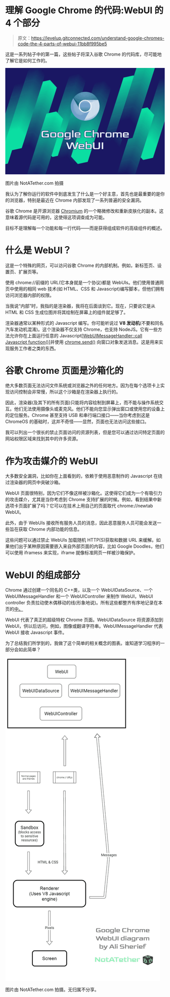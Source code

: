 # 理解 Google Chrome 的代码:WebUI 的 4 个部分

> 原文：<https://levelup.gitconnected.com/understand-google-chromes-code-the-4-parts-of-webui-11bb8f995be5>

这是一系列帖子中的第一篇，这些帖子将深入谷歌 Chrome 的代码库，尽可能地了解它是如何工作的。

![](img/d07cdbeb735e68205701e1e74918d9f8.png)

图片由 NotATether.com 拍摄

我认为了解你运行的软件中到底发生了什么是一个好主意，首先也是最重要的是你的浏览器，特别是最近在 Chrome 内部发现了一系列普遍的安全漏洞。

谷歌 Chrome 是开源浏览器 [Chromium](https://chromium.org) 的一个略微修改和重新皮肤化的副本。这意味着源代码是可用的，这使得这项调查成为可能。

目标不是理解每一个功能和每一行代码——而是获得组成软件的高级组件的概述。

# 什么是 WebUI？

这是一个特殊的网页，可以访问谷歌 Chrome 的内部机制。例如，新标签页、设置页、扩展页等。

使用 chrome://前缀的 URL(它本身就是一个协议)都是 WebUIs。他们使用普通网页中使用的相同 web 技术(如 HTML、CSS 和 Javascript)编写脚本，但他们拥有访问浏览器内部的权限。

当我说“内部”时，我指的是渲染器，我将在后面谈到它。现在，只要说它是从 HTML 和 CSS 生成位图并将其绘制在屏幕上的组件就足够了。

渲染器通常以某种形式的 Javascript 编写。你可能听说过 **V8 发动机**(不要和同名汽车发动机混淆)。这个渲染器不仅支持 Chrome，也支持 NodeJS。它有一些方法允许你在上面运行任意的 Javascript[[WebUIMessageHandler::call Javascript function()](https://chromium.googlesource.com/chromium/src.git/+/refs/heads/main/docs/webui_explainer.md#webuimessagehandler_calljavascriptfunction)]并使用 [chrome.send()](https://chromium.googlesource.com/chromium/src.git/+/refs/heads/main/docs/webui_explainer.md#chrome_send) 向窗口对象发送消息。这是用来实现服务工作者之类的东西。

# 谷歌 Chrome 页面是沙箱化的

绝大多数页面无法访问文件系统或浏览器之外的任何地方。因为在每个选项卡上实现访问控制会非常慢，所以这个沙箱是在渲染器上执行的。

因此，渲染器(及其下的所有页面)只能将内容绘制到屏幕上，而不能与操作系统交互。他们无法使用摄像头或麦克风。他们不能向您显示弹出窗口或使用您的设备上的定位服务。Chrome 甚至支持 USB 和串行端口接口——当你考虑到这是 ChromeOS 的基础时，这并不奇怪——显然，页面也无法访问这些接口。

我可以列出一个很长的禁止页面访问的资源列表，但是您可以通过访问特定页面的网站权限区域来找到其中的许多资源。

# 作为攻击媒介的 WebUI

大多数安全漏洞，比如你在上面看到的，依赖于使用恶意制作的 Javascript 在绕过渲染器的网页中突破沙箱。

WebUI 页面很特别，因为它们不像这样被沙箱化。这使得它们成为一个有吸引力的攻击媒介，尤其是当你考虑到 Chrome 支持扩展的时候。例如，看到结果中新选项卡页面扩展了吗？它可以在技术上用自己的页面取代 chrome://newtab WebUI。

此外，由于 WebUIs 接收所有服务人员的消息，因此恶意服务人员可能会发送一些旨在获取 Chrome 内部功能的信息。

这些问题可以通过禁止 WebUIs 加载随机 HTTP(S)获取和数据 URL 来缓解。如果他们出于某种原因需要嵌入来自外部页面的内容，比如 Google Doodles，他们可以使用 iframess 来实现，iframe 就像标准网页一样被沙箱保护。

# WebUI 的组成部分

Chrome 通过创建一个同名的 C++类，以及一个 WebUIDataSource、一个 WebUIMessageHandler 和一个 WebUIController 来制作 WebUI，WebUI controller 负责拉动使木偶移动的线(形象地说)。所有这些都整齐有序地记录在本页的[中。](https://chromium.googlesource.com/chromium/src.git/+/refs/heads/main/docs/webui_explainer.md#c_classes)

WebUI 代表了真正的超级特权 Chrome 页面。WebUIDataSource 将资源添加到 WebUI，供以后访问，例如，图像或翻译字符串。WebUIMessageHandler 代表 WebUI 接收 Javascript 事件。

为了总结我们所学到的，我做了这个简单的相关概念的图表。谁知道学习程序的一部分会如此简单？

![](img/5f9ab4c622cf1cbc1e2ec854dcfe2ebf.png)

图片由 NotATether.com 拍摄。无归属不分享。